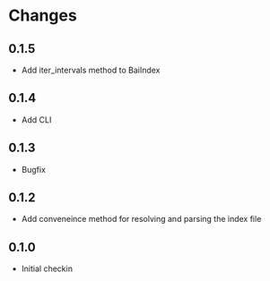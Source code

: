 # Changes

## 0.1.5

* Add iter_intervals method to BaiIndex

## 0.1.4

* Add CLI

## 0.1.3

* Bugfix

## 0.1.2

* Add conveneince method for resolving and parsing the index file

## 0.1.0

* Initial checkin